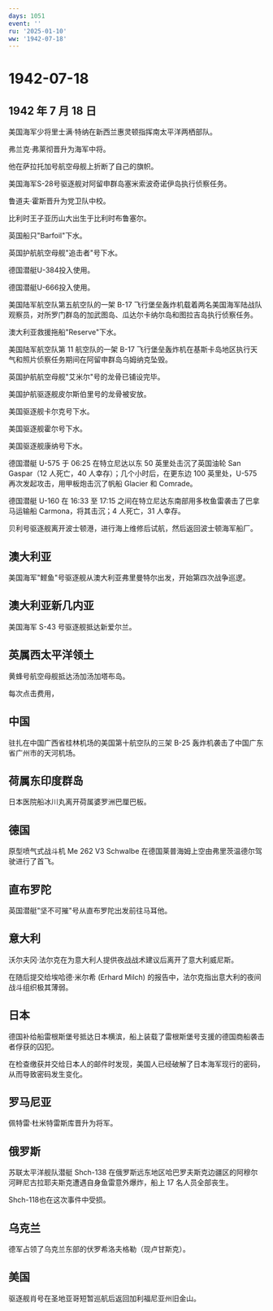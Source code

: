```yaml
---
days: 1051
event: ''
ru: '2025-01-10'
ww: '1942-07-18'
---
```


# 1942-07-18

## 1942 年 7 月 18 日

美国海军少将里士满·特纳在新西兰惠灵顿指挥南太平洋两栖部队。

弗兰克·弗莱彻晋升为海军中将。

他在萨拉托加号航空母舰上折断了自己的旗帜。

美国海军S-28号驱逐舰对阿留申群岛塞米索波奇诺伊岛执行侦察任务。

鲁道夫·霍斯晋升为党卫队中校。

比利时王子亚历山大出生于比利时布鲁塞尔。

英国船只"Barfoil"下水。

英国护航航空母舰"追击者"号下水。

德国潜艇U-384投入使用。

德国潜艇U-666投入使用。

美国陆军航空队第五航空队的一架 B-17
飞行堡垒轰炸机载着两名美国海军陆战队观察员，对所罗门群岛的加武图岛、瓜达尔卡纳尔岛和图拉吉岛执行侦察任务。

澳大利亚救援拖船"Reserve"下水。

美国陆军航空队第 11 航空队的一架 B-17
飞行堡垒轰炸机在基斯卡岛地区执行天气和照片侦察任务期间在阿留申群岛乌姆纳克坠毁。

英国护航航空母舰"艾米尔"号的龙骨已铺设完毕。

美国护航驱逐舰皮尔斯伯里号的龙骨被安放。

美国驱逐舰卡尔克号下水。

美国驱逐舰霍尔号下水。

美国驱逐舰康纳号下水。

德国潜艇 U-575 于 06:25 在特立尼达以东 50 英里处击沉了英国油轮 San
Gaspar（12 人死亡，40 人幸存）；几个小时后，在更东边 100 英里处，U-575
再次发起攻击，用甲板炮击沉了帆船 Glacier 和 Comrade。

德国潜艇 U-160 在 16:33 至 17:15
之间在特立尼达东南部用多枚鱼雷袭击了巴拿马运输船 Carmona，将其击沉；4
人死亡，31 人幸存。

贝利号驱逐舰离开波士顿港，进行海上维修后试航，然后返回波士顿海军船厂。

## 澳大利亚

美国海军"鲣鱼"号驱逐舰从澳大利亚弗里曼特尔出发，开始第四次战争巡逻。

## 澳大利亚新几内亚

美国海军 S-43 号驱逐舰抵达新爱尔兰。

## 英属西太平洋领土

黄蜂号航空母舰抵达汤加汤加塔布岛。

每次点击费用，

## 中国

驻扎在中国广西省桂林机场的美国第十航空队的三架 B-25
轰炸机袭击了中国广东省广州市的天河机场。

## 荷属东印度群岛

日本医院船冰川丸离开荷属婆罗洲巴厘巴板。

## 德国

原型喷气式战斗机 Me 262 V3 Schwalbe
在德国莱普海姆上空由弗里茨温德尔驾驶进行了首飞。

## 直布罗陀

英国潜艇"坚不可摧"号从直布罗陀出发前往马耳他。

## 意大利

沃尔夫冈·法尔克在为意大利人提供夜战战术建议后离开了意大利威尼斯。

在随后提交给埃哈德·米尔希 (Erhard Milch)
的报告中，法尔克指出意大利的夜间战斗组织极其薄弱。

## 日本

德国补给船雷根斯堡号抵达日本横滨，船上装载了雷根斯堡号支援的德国商船袭击者俘获的囚犯。

在检查缴获并交给日本人的邮件时发现，美国人已经破解了日本海军现行的密码，从而导致密码发生变化。

## 罗马尼亚

佩特雷·杜米特雷斯库晋升为将军。

## 俄罗斯

苏联太平洋舰队潜艇 Shch-138
在俄罗斯远东地区哈巴罗夫斯克边疆区的阿穆尔河畔尼古拉耶夫斯克遭遇自身鱼雷意外爆炸，船上
17 名人员全部丧生。

Shch-118也在这次事件中受损。

## 乌克兰

德军占领了乌克兰东部的伏罗希洛夫格勒（现卢甘斯克）。

## 美国

驱逐舰肖号在圣地亚哥短暂巡航后返回加利福尼亚州旧金山。